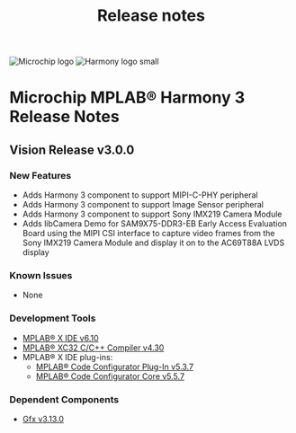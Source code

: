 ﻿---
title: Release notes
nav_order: 99
---

![Microchip logo](https://raw.githubusercontent.com/wiki/Microchip-MPLAB-Harmony/Microchip-MPLAB-Harmony.github.io/images/microchip_logo.png)
![Harmony logo small](https://raw.githubusercontent.com/wiki/Microchip-MPLAB-Harmony/Microchip-MPLAB-Harmony.github.io/images/microchip_mplab_harmony_logo_small.png)

# Microchip MPLAB® Harmony 3 Release Notes


## Vision Release v3.0.0

### New Features

* Adds Harmony 3 component to support MIPI-C-PHY peripheral
* Adds Harmony 3 component to support Image Sensor peripheral
* Adds Harmony 3 component to support Sony IMX219 Camera Module
* Adds libCamera Demo for SAM9X75-DDR3-EB Early Access Evaluation Board using the MIPI CSI interface to capture video frames from the Sony IMX219 Camera Module and display it on to the AC69T88A LVDS display

### Known Issues

* None

### Development Tools

* [MPLAB® X IDE v6.10](https://www.microchip.com/mplab/mplab-x-ide)
* [MPLAB® XC32 C/C++ Compiler v4.30](https://www.microchip.com/mplab/compilers)
* MPLAB® X IDE plug-ins:
    * [MPLAB® Code Configurator Plug-In v5.3.7](https://github.com/Microchip-MPLAB-Harmony/mplabx-plugin)
    * [MPLAB® Code Configurator Core v5.5.7](https://github.com/Microchip-MPLAB-Harmony/mplabx-plugin)

### Dependent Components


* [Gfx v3.13.0 ](https://github.com/Microchip-MPLAB-Harmony/core/releases/tag/v3.13.0)




